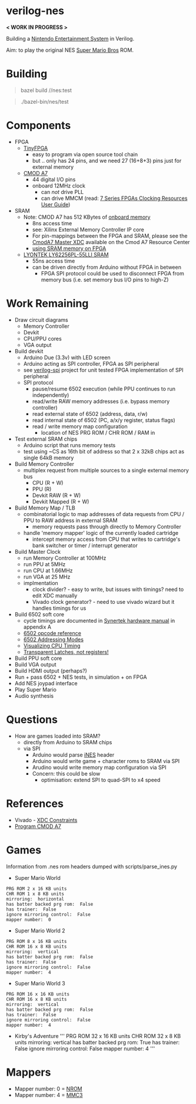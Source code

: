 # verilog-nes

**< WORK IN PROGRESS >**

Building a [Nintendo Entertainment System](https://en.wikipedia.org/wiki/Nintendo_Entertainment_System) in Verilog.

Aim: to play the original NES [Super Mario Bros](https://en.wikipedia.org/wiki/Super_Mario_Bros.) ROM.

# Building

> bazel build //nes:test

> ./bazel-bin/nes/test

# Components

- FPGA
  - [TinyFPGA](https://www.digikey.co.uk/catalog/en/partgroup/tinyfpga-bx-board/81752?utm_adgroup=General&utm_source=google&utm_medium=cpc&utm_campaign=Dynamic%20Search_EN_Product&utm_term=&productid=&gclid=Cj0KCQiAoab_BRCxARIsANMx4S4ueX8bpfZlRSGOc2a1DaLXHSEJ57sAfxrhEePddjsz5_TzLCkDxRgaAlBJEALw_wcB)
    - easy to program via open source tool chain
    - but .. only has 24 pins, and we need 27 (16+8+3) pins just for external memory
  - [CMOD A7](https://reference.digilentinc.com/reference/programmable-logic/cmod-a7/reference-manual)
    - 44 digital I/O pins
    - onboard 12MHz clock
      - can *not* drive PLL
      - can drive MMCM (read: [7 Series FPGAs Clocking Resources User Guide](https://www.xilinx.com/support/documentation/user_guides/ug472_7Series_Clocking.pdf))
- SRAM
  - Note: CMOD A7 has 512 KBytes of [onboard memory](http://www.issi.com/WW/pdf/61-64WV5128Axx-Bxx.pdf?_ga=2.108008578.1610916471.1609185004-1649949881.1605016660)
    - 8ns access time
    - see: Xilinx External Memory Controller IP core
    - For pin-mappings between the FPGA and SRAM, please see the [CmodA7 Master XDC](https://github.com/Digilent/digilent-xdc/blob/master/Cmod-A7-Master.xdc) available on the Cmod A7 Resource Center
    - [using SRAM memory on FPGA](https://www.hackster.io/salvador-canas/a-practical-introduction-to-sram-memories-using-an-fpga-i-3f3992?_ga=2.78132372.1610916471.1609185004-1649949881.1605016660)
  - [LYONTEK LY62256PL-55LLI SRAM](https://www.ebay.co.uk/itm/171951203027)
    - 55ns access time
    - can be driven directly from Arduino without FPGA in between
      - FPGA SPI protocol could be used to disconnect FPGA from memory bus (i.e. set memory bus I/O pins to high-Z)

# Work Remaining

- Draw circuit diagrams
  - Memory Controller
  - Devkit
  - CPU/PPU cores
  - VGA output
- Build devkit
    - Arduino Due (3.3v) with LED screen
    - Arduino acting as SPI controller, FPGA as SPI peripheral
    - see [verilog-spi](https://github.com/JimKnowler/verilog-spi) project for unit tested FPGA implementation of SPI peripheral
    - SPI protocol
      - pause/resume 6502 execution (while PPU continues to run independently)
      - read/write RAW memory addresses (i.e. bypass memory controller)
      - read external state of 6502 (address, data, r/w)
      - read internal state of 6502 (PC, a/x/y register, status flags)
      - read / write memory map configuration
        - location of NES PRG ROM / CHR ROM / RAM in 
- Test external SRAM chips
  - Arduino script that runs memory tests
  - test using ~CS as 16th bit of address so that 2 x 32kB chips act as single 64kB memory
- Build Memory Controller
  - multiplex request from multiple sources to a single external memory bus
    - CPU (R + W)
    - PPU (R)
    - Devkit RAW (R + W)
    - Devkit Mapped (R + W)
- Build Memory Map / TLB
  - combinatorial logic to map addresses of data requests from CPU / PPU to RAW address in external SRAM
    - memory requests pass through directly to Memory Controller
  - handle 'memory mapper' logic of the currently loaded cartridge
    - intercept memory access from CPU that writes to cartridge's bank switcher or timer / interrupt generator
- Build Master Clock
  - run Memory Controller at 100MHz
  - run PPU at 5MHz
  - run CPU at 1.66MHz
  - run VGA at 25 MHz
  - implmentation
    - clock divider? - easy to write, but issues with timings? need to edit XDC manually
    - Vivado clock generator? - need to use vivado wizard but it handles timings for us
- Build 6502 soft core
  - cycle timings are documented in [Synertek hardware manual](http://archive.6502.org/datasheets/synertek_hardware_manual.pdf) in appendix A
  - [6502 opcode reference](http://www.obelisk.me.uk/6502/reference.html)
  - [6502 Addressing Modes](http://www.obelisk.me.uk/6502/addressing.html)
  - [Visualizing CPU Timing](https://laughtonelectronics.com/Arcana/Visualizing%2065xx%20Timing/Visualizing%2065xx%20CPU%20Timing.html)
  - [Transparent Latches, not registers!](http://forum.6502.org/viewtopic.php?f=4&t=4651)
- Build PPU soft core
- Build VGA output
- Build HDMI output (perhaps?)
- Run + pass 6502 + NES tests, in simulation + on FPGA
- Add NES joypad interface
- Play Super Mario
- Audio synthesis

# Questions

- How are games loaded into SRAM?
  - directly from Arduino to SRAM chips
  - via SPI 
    - Arduino would parse [iNES](https://wiki.nesdev.com/w/index.php/INES) header
    - Arduino would write game + character roms to SRAM via SPI
    - Arudino would write memory map configuration via SPI
    - Concern: this could be slow
      - optimisation: extend SPI to quad-SPI to x4 speed

# References
- Vivado - [XDC Constraints](https://www.xilinx.com/support/documentation/sw_manuals/xilinx2014_1/ug903-vivado-using-constraints.pdf)
- [Program CMOD A7](https://reference.digilentinc.com/learn/programmable-logic/tutorials/cmod-a7-programming-guide/start)

# Games

Information from .nes rom headers dumped with scripts/parse_ines.py

- Super Mario World
```
PRG ROM 2 x 16 KB units
CHR ROM 1 x 8 KB units
mirroring:  horizontal
has batter backed prg rom:  False
has trainer:  False
ignore mirroring control:  False
mapper number:  0
```
- Super Mario World 2
```
PRG ROM 8 x 16 KB units
CHR ROM 16 x 8 KB units
mirroring:  vertical
has batter backed prg rom:  False
has trainer:  False
ignore mirroring control:  False
mapper number:  4
```

- Super Mario World 3
```
PRG ROM 16 x 16 KB units
CHR ROM 16 x 8 KB units
mirroring:  vertical
has batter backed prg rom:  False
has trainer:  False
ignore mirroring control:  False
mapper number:  4
```
- Kirby's Adventure
'''
PRG ROM 32 x 16 KB units
CHR ROM 32 x 8 KB units
mirroring:  vertical
has batter backed prg rom:  True
has trainer:  False
ignore mirroring control:  False
mapper number:  4
'''

# Mappers

- Mapper number: 0 = [NROM](https://wiki.nesdev.com/w/index.php/NROM)
- Mapper number: 4 = [MMC3](https://wiki.nesdev.com/w/index.php/MMC3)